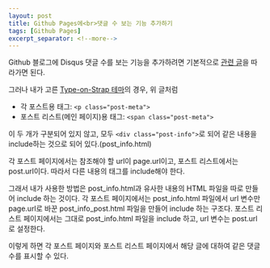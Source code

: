 ```yaml
---
layout: post
title: Github Pages에<br>댓글 수 보는 기능 추가하기
tags: [Github Pages]
excerpt_separator: <!--more-->
---
```


Github 블로그에 Disqus 댓글 수를 보는 기능을 추가하려면 기본적으로 [관련 글](https://xho95.github.io/blog/jekyll/disqus/migration/2017/01/20/Add-Disqus-to-Jekyll.html)을 따라가면 된다.<!--more-->

그러나 내가 고른 [Type-on-Strap 테마](https://github.com/sylhare/Type-on-Strap)의 경우, 위 글처럼
- 각 포스트용 태그: `<p class="post-meta">`
- 포스트 리스트(메인 페이지)용 태그: `<span class="post-meta">`

이 두 개가 구분되어 있지 않고, 모두 `<div class="post-info">`로 되어 같은 내용을 include하는 것으로 되어 있다.(post_info.html)

각 포스트 페이지에서는 참조해야 할 url이 page.url이고, 포스트 리스트에서는 post.url이다. 따라서 다른 내용의 태그를 include해야 한다.

그래서 내가 사용한 방법은 post_info.html과 유사한 내용의 HTML 파일을 따로 만들어 include 하는 것이다.
각 포스트 페이지에서는 post_info.html 파일에서 url 변수만 page.url로 바꾼 post_info_post.html 파일을 만들어 include 하는 구조다.
포스트 리스트 페이지에서는 그대로 post_info.html 파일을 include 하고, url 변수는 post.url로 설정한다.

이렇게 하면 각 포스트 페이지와 포스트 리스트 페이지에서 해당 글에 대하여 같은 댓글 수를 표시할 수 있다.
